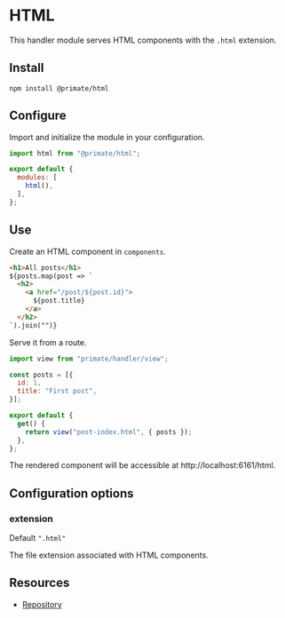 # HTML

This handler module serves HTML components with the `.html` extension.

## Install

`npm install @primate/html`

## Configure

Import and initialize the module in your configuration.

```js caption=primate.config.js
import html from "@primate/html";

export default {
  modules: [
    html(),
  ],
};
```

## Use

Create an HTML component in `components`.

```html caption=components/post-index.html
<h1>All posts</h1>
${posts.map(post => `
  <h2>
    <a href="/post/${post.id}">
      ${post.title}
    </a>
  </h2>
`).join("")}
```

Serve it from a route.

```js caption=routes/html.js
import view from "primate/handler/view";

const posts = [{
  id: 1,
  title: "First post",
}];

export default {
  get() {
    return view("post-index.html", { posts });
  },
};
```

The rendered component will be accessible at http://localhost:6161/html.

## Configuration options

### extension

Default `".html"`

The file extension associated with HTML components.

## Resources

* [Repository][repo]

[repo]: https://github.com/primatejs/primate/tree/master/packages/html
